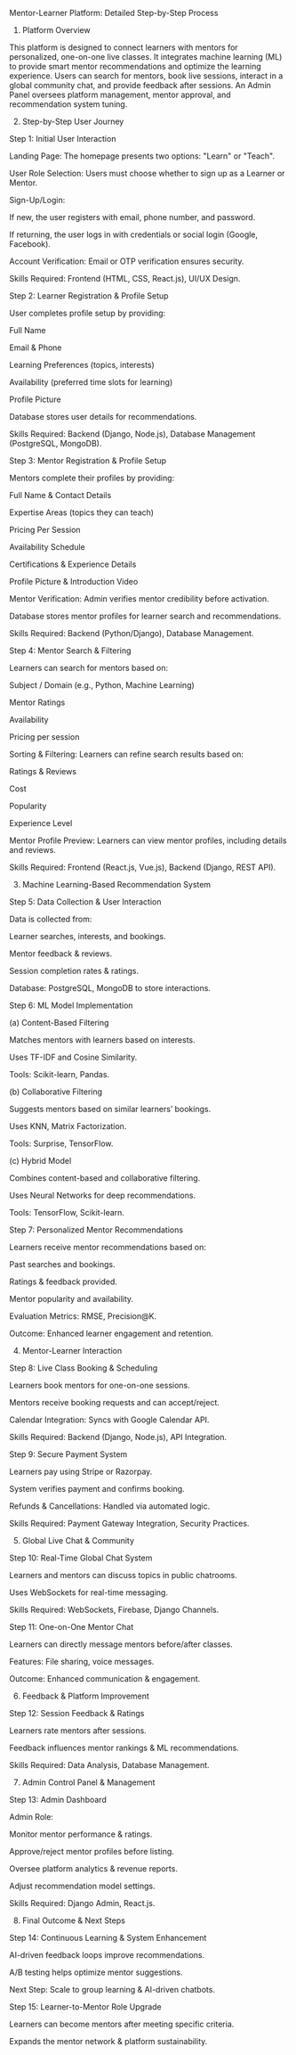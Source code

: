 Mentor-Learner Platform: Detailed Step-by-Step Process

1. Platform Overview

This platform is designed to connect learners with mentors for personalized, one-on-one live classes. It integrates machine learning (ML) to provide smart mentor recommendations and optimize the learning experience. Users can search for mentors, book live sessions, interact in a global community chat, and provide feedback after sessions. An Admin Panel oversees platform management, mentor approval, and recommendation system tuning.

2. Step-by-Step User Journey

Step 1: Initial User Interaction

Landing Page: The homepage presents two options: "Learn" or "Teach".

User Role Selection: Users must choose whether to sign up as a Learner or Mentor.

Sign-Up/Login:

If new, the user registers with email, phone number, and password.

If returning, the user logs in with credentials or social login (Google, Facebook).

Account Verification: Email or OTP verification ensures security.

Skills Required: Frontend (HTML, CSS, React.js), UI/UX Design.

Step 2: Learner Registration & Profile Setup

User completes profile setup by providing:

Full Name

Email & Phone

Learning Preferences (topics, interests)

Availability (preferred time slots for learning)

Profile Picture

Database stores user details for recommendations.

Skills Required: Backend (Django, Node.js), Database Management (PostgreSQL, MongoDB).

Step 3: Mentor Registration & Profile Setup

Mentors complete their profiles by providing:

Full Name & Contact Details

Expertise Areas (topics they can teach)

Pricing Per Session

Availability Schedule

Certifications & Experience Details

Profile Picture & Introduction Video

Mentor Verification: Admin verifies mentor credibility before activation.

Database stores mentor profiles for learner search and recommendations.

Skills Required: Backend (Python/Django), Database Management.

Step 4: Mentor Search & Filtering

Learners can search for mentors based on:

Subject / Domain (e.g., Python, Machine Learning)

Mentor Ratings

Availability

Pricing per session

Sorting & Filtering: Learners can refine search results based on:

Ratings & Reviews

Cost

Popularity

Experience Level

Mentor Profile Preview: Learners can view mentor profiles, including details and reviews.

Skills Required: Frontend (React.js, Vue.js), Backend (Django, REST API).

3. Machine Learning-Based Recommendation System

Step 5: Data Collection & User Interaction

Data is collected from:

Learner searches, interests, and bookings.

Mentor feedback & reviews.

Session completion rates & ratings.

Database: PostgreSQL, MongoDB to store interactions.

Step 6: ML Model Implementation

(a) Content-Based Filtering

Matches mentors with learners based on interests.

Uses TF-IDF and Cosine Similarity.

Tools: Scikit-learn, Pandas.

(b) Collaborative Filtering

Suggests mentors based on similar learners’ bookings.

Uses KNN, Matrix Factorization.

Tools: Surprise, TensorFlow.

(c) Hybrid Model

Combines content-based and collaborative filtering.

Uses Neural Networks for deep recommendations.

Tools: TensorFlow, Scikit-learn.

Step 7: Personalized Mentor Recommendations

Learners receive mentor recommendations based on:

Past searches and bookings.

Ratings & feedback provided.

Mentor popularity and availability.

Evaluation Metrics: RMSE, Precision@K.

Outcome: Enhanced learner engagement and retention.

4. Mentor-Learner Interaction

Step 8: Live Class Booking & Scheduling

Learners book mentors for one-on-one sessions.

Mentors receive booking requests and can accept/reject.

Calendar Integration: Syncs with Google Calendar API.

Skills Required: Backend (Django, Node.js), API Integration.

Step 9: Secure Payment System

Learners pay using Stripe or Razorpay.

System verifies payment and confirms booking.

Refunds & Cancellations: Handled via automated logic.

Skills Required: Payment Gateway Integration, Security Practices.

5. Global Live Chat & Community

Step 10: Real-Time Global Chat System

Learners and mentors can discuss topics in public chatrooms.

Uses WebSockets for real-time messaging.

Skills Required: WebSockets, Firebase, Django Channels.

Step 11: One-on-One Mentor Chat

Learners can directly message mentors before/after classes.

Features: File sharing, voice messages.

Outcome: Enhanced communication & engagement.

6. Feedback & Platform Improvement

Step 12: Session Feedback & Ratings

Learners rate mentors after sessions.

Feedback influences mentor rankings & ML recommendations.

Skills Required: Data Analysis, Database Management.

7. Admin Control Panel & Management

Step 13: Admin Dashboard

Admin Role:

Monitor mentor performance & ratings.

Approve/reject mentor profiles before listing.

Oversee platform analytics & revenue reports.

Adjust recommendation model settings.

Skills Required: Django Admin, React.js.

8. Final Outcome & Next Steps

Step 14: Continuous Learning & System Enhancement

AI-driven feedback loops improve recommendations.

A/B testing helps optimize mentor suggestions.

Next Step: Scale to group learning & AI-driven chatbots.

Step 15: Learner-to-Mentor Role Upgrade

Learners can become mentors after meeting specific criteria.

Expands the mentor network & platform sustainability.
